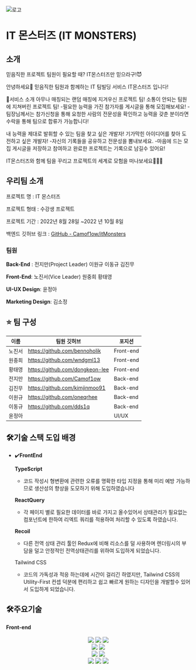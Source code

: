 
![로고](public/imgs/github_프론트엔드.png)

# IT 몬스터즈 (IT MONSTERS)

## 소개 

믿음직한 프로젝트 팀원이 필요할 때?
IT몬스터즈만 믿으라구!😈

안녕하세요👋
믿음직한 팀원과 함께하는 IT 팀빌딩 서비스 IT몬스터즈 입니다!

🎃서비스 소개
아무나 매칭되는 랜덤 매칭에 지겨우신 프로젝트 팀!
소통이 안되는 팀원에 지쳐버린 프로젝트 팀!
-필요한 능력을 가진 참가자를 게시글을 통해 모집해보세요! 
-팀장님께서는 참가신청을 통해 요청한 사람의 전문성을 확인하고 능력을 갖춘 분이라면
 수락을 통해 팀으로 합류가 가능합니다!

내 능력을 제대로 발휘할 수 있는 팀을 찾고 싶은 개발자!
기가막힌 아이디어를 찾아 도전하고 싶은 개발자!
-자신의 기록들을 공유하고 전문성을 뽐내보세요.
-마음에 드는 모집 게시글을 저장하고 참여하고 완료한 프로젝트는 기록으로 남길수 있어요!

 IT몬스터즈와 함께 팀을 꾸리고 프로젝트의 세계로 모험을 떠나보세요🏃‍♂️🏃


## 우리팀 소개

프로젝트 명 : IT 몬스터즈

프로젝트 형태 : 수강생 프로젝트

프로젝트 기간 : 2022년 8월 28일 ~2022 년 10월 8일

백엔드 깃허브 링크 : [GitHub - Camof1ow/itMonsters](https://github.com/Camof1ow/itMonsters)

### 팀원

**Back-End** : 전지만(Project Leader) 이원규 이동규 김진무

**Front-End**: 노진서(Vice Leader) 원중희 황태영

**UI-UX Design**: 윤정아

**Marketing Design**: 김소정

## ****⭐️ 팀 구성****
<div align=center> 

| 이름   | 팀원 깃허브                     | 포지션    |
| ------ | ------------------------------- | --------- |
| 노진서 | https://github.com/bennoholik   | Front-end |
| 원중희 | https://github.com/wndgml13     | Front-end |
| 황태영 | https://github.com/dongkeon-lee | Front-end |
| 전지만 | https://github.com/Camof1ow     | Back-end  |
| 김진무 | https://github.com/kimjinmoo91  | Back-end  |
| 이원규 | https://github.com/oneqrhee     | Back-end  |
| 이동규 | https://github.com/dds1q        | Back-end  |
| 윤정아 |                                 | UI/UX     |

</div>

## 🛠기술 스택 도입 배경

- ✔️**FrontEnd**


    **TypeScript**
    
    - 코드 작성시 형변환에 관련한 오류를 명확한 타입 지정을 통해 미리 예방 가능하므로 생산성의 향상을 도모하기 위해 도입하였습니다
    
    **ReactQuery**
    
    - 각 페이지 별로 필요한 데이터를 바로 가지고 올수있어서 상태관리가 필요없는 컴포넌트에 한하여 리엑트 쿼리를 적용하여 처리할 수 있도록 하였습니다.
    
    **Recoil**
    
    - 다른 전역 상태 관리 툴인 Redux에 비해  리소스를 덜 사용하며 렌더링시의 부담을 덜고 안정적인 전역상태관리를 위하여 도입하게 되었습니다.
    
    Tailwind CSS
    
    - 코드의 가독성과 적응 하는데에 시간이 걸리긴 하였지만, Tailwind CSS의 Utility-First 컨셉 덕분에  편리하고 쉽고 빠르게 원하는 디자인을 개발할수 있어서 도입하게 되었습니다.

## ****🛠주요기술****

#### Front-end

<div align=center> 
  <img src="https://img.shields.io/badge/TypeScript-3178C6?style=for-the-badge&logo=TypeScript&logoColor=ffffff">
  <img src="https://img.shields.io/badge/react-282C34?style=for-the-badge&logo=react&logoColor=61DAFB">
<img src="https://img.shields.io/badge/PWA-5A0FC8?style=for-the-badge&logo=PWA&logoColor=white">
  <br>
  <img src="https://img.shields.io/badge/React Query-FF4154?style=for-the-badge&logo=React Query&logoColor=white">
    <img src="https://img.shields.io/badge/Recoil-2E77BC?style=for-the-badge&logo=Recoil&logoColor=white"> 
 

  <br>
   <img src="https://img.shields.io/badge/GitHub%20Actions-232F3E?style=for-the-badge&logo=GitHubActions&logoColor=2088FF"/>
  <img src="https://img.shields.io/badge/github-%23121011.svg?style=for-the-badge&logo=github&logoColor=white">
  <br/>
 <img src="https://img.shields.io/badge/Amazon AWS-232F3E?style=for-the-badge&logo=Amazon AWS&logoColor=white">
 <img src="https://img.shields.io/badge/Amazon S3-569A31?style=for-the-badge&logo=Amazon S3&logoColor=white">
<img src="https://img.shields.io/badge/CloudFront-D05C4B?style=for-the-badge&logo=Amazon AWS&logoColor=white">

   
</div>















